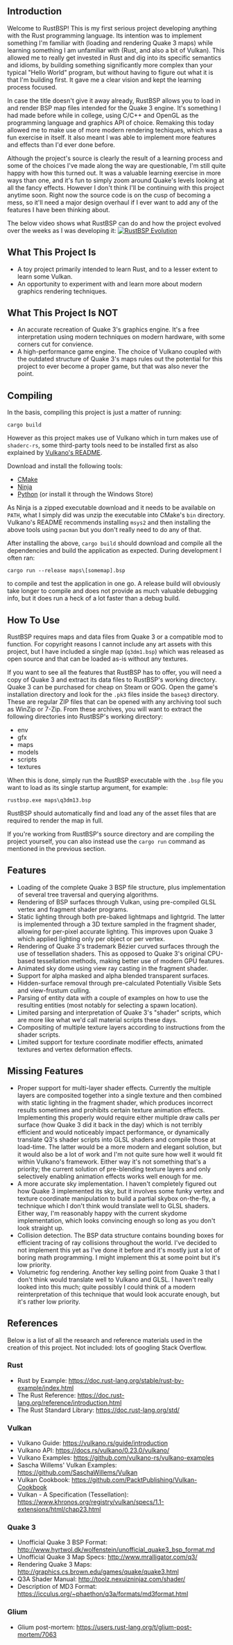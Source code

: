 ## Introduction
Welcome to RustBSP! This is my first serious project developing anything with the Rust programming language. Its intention was to implement something I'm familiar with (loading and rendering Quake 3 maps) while learning something I am unfamiliar with (Rust, and also a bit of Vulkan). This allowed me to really get invested in Rust and dig into its specific semantics and idioms, by building something significantly more complex than your typical "Hello World" program, but without having to figure out what it is that I'm building first. It gave me a clear vision and kept the learning process focused.

In case the title doesn't give it away already, RustBSP allows you to load in and render BSP map files intended for the Quake 3 engine. It's something I had made before while in college, using C/C++ and OpenGL as the programming language and graphics API of choice. Remaking this today allowed me to make use of more modern rendering techiques, which was a fun exercise in itself. It also meant I was able to implement more features and effects than I'd ever done before.

Although the project's source is clearly the result of a learning process and some of the choices I've made along the way are questionable, I'm still quite happy with how this turned out. It was a valuable learning exercise in more ways than one, and it's fun to simply zoom around Quake's levels looking at all the fancy effects. However I don't think I'll be continuing with this project anytime soon. Right now the source code is on the cusp of becoming a mess, so it'll need a major design overhaul if I ever want to add any of the features I have been thinking about.

The below video shows what RustBSP can do and how the project evolved over the weeks as I was developing it:
[![RustBSP Evolution](https://img.youtube.com/vi/tWlpmB3unrY/maxresdefault.jpg)](https://youtu.be/tWlpmB3unrY)

## What This Project Is
* A toy project primarily intended to learn Rust, and to a lesser extent to learn some Vulkan.
* An opportunity to experiment with and learn more about modern graphics rendering techniques.

## What This Project Is NOT
* An accurate recreation of Quake 3's graphics engine. It's a free interpretation using modern techniques on modern hardware, with some corners cut for convience.
* A high-performance game engine. The choice of Vulkano coupled with the outdated structure of Quake 3's maps rules out the potential for this project to ever become a proper game, but that was also never the point.

## Compiling
In the basis, compiling this project is just a matter of running:
```
cargo build
```
However as this project makes use of Vulkano which in turn makes use of `shaderc-rs`, some third-party tools need to be installed first as also explained by [Vulkano's README](https://github.com/vulkano-rs/vulkano).

Download and install the following tools:
* [CMake](https://cmake.org/download/)
* [Ninja](https://github.com/ninja-build/ninja/releases)
* [Python](https://www.python.org/downloads/) (or install it through the Windows Store)

As Ninja is a zipped executable download and it needs to be available on `PATH`, what I simply did was unzip the executable into CMake's `bin` directory.
Vulkano's README recommends installing `msys2` and then installing the above tools using `pacman` but you don't really need to do any of that.

After installing the above, `cargo build` should download and compile all the dependencies and build the application as expected. During development I often ran:
```
cargo run --release maps\[somemap].bsp
```
to compile and test the application in one go. A release build will obviously take longer to compile and does not provide as much valuable debugging info, but it does run a heck of a lot faster than a debug build.

## How To Use
RustBSP requires maps and data files from Quake 3 or a compatible mod to function. For copyright reasons I cannot include any art assets with this project, but I have included a single map (`q3dm1.bsp`) which was released as open source and that can be loaded as-is without any textures.

If you want to see all the features that RustBSP has to offer, you will need a copy of Quake 3 and extract its data files to RustBSP's working directory. Quake 3 can be purchased for cheap on Steam or GOG. Open the game's installation directory and look for the `.pk3` files inside the `baseq3` directory. These are regular ZIP files that can be opened with any archiving tool such as WinZip or 7-Zip. From these archives, you will want to extract the following directories into RustBSP's working directory:

* env
* gfx
* maps
* models
* scripts
* textures

When this is done, simply run the RustBSP executable with the `.bsp` file you want to load as its single startup argument, for example:
```
rustbsp.exe maps\q3dm13.bsp
```
RustBSP should automatically find and load any of the asset files that are required to render the map in full.

If you're working from RustBSP's source directory and are compiling the project yourself, you can also instead use the `cargo run` command as mentioned in the previous section.

## Features
* Loading of the complete Quake 3 BSP file structure, plus implementation of several tree traversal and querying algorithms.
* Rendering of BSP surfaces through Vulkan, using pre-compiled GLSL vertex and fragment shader programs.
* Static lighting through both pre-baked lightmaps and lightgrid. The latter is implemented through a 3D texture sampled in the fragment shader, allowing for per-pixel accurate lighting. This improves upon Quake 3 which applied lighting only per object or per vertex.
* Rendering of Quake 3's trademark Bézier curved surfaces through the use of tessellation shaders. This as opposed to Quake 3's original CPU-based tessellation methods, making better use of modern GPU features.
* Animated sky dome using view ray casting in the fragment shader.
* Support for alpha masked and alpha blended transparent surfaces.
* Hidden-surface removal through pre-calculated Potentially Visible Sets and view-frustum culling.
* Parsing of entity data with a couple of examples on how to use the resulting entities (most notably for selecting a spawn location).
* Limited parsing and interpretation of Quake 3's "shader" scripts, which are more like what we'd call material scripts these days.
* Compositing of multiple texture layers according to instructions from the shader scripts.
* Limited support for texture coordinate modifier effects, animated textures and vertex deformation effects.

## Missing Features
* Proper support for multi-layer shader effects. Currently the multiple layers are composited together into a single texture and then combined with static lighting in the fragment shader, which produces incorrect results sometimes and prohibits certain texture animation effects. Implementing this properly would require either multiple draw calls per surface (how Quake 3 did it back in the day) which is not terribly efficient and would noticeably impact performance, or dynamically translate Q3's shader scripts into GLSL shaders and compile those at load-time. The latter would be a more modern and elegant solution, but it would also be a lot of work and I'm not quite sure how well it would fit within Vulkano's framework. Either way it's not something that's a priority; the current solution of pre-blending texture layers and only selectively enabling animation effects works well enough for me.
* A more accurate sky implementation. I haven't completely figured out how Quake 3 implemented its sky, but it involves some funky vertex and texture coordinate manipulation to build a partial skybox on-the-fly, a technique which I don't think would translate well to GLSL shaders. Either way, I'm reasonably happy with the current skydome implementation, which looks convincing enough so long as you don't look straight up.
* Collision detection. The BSP data structure contains bounding boxes for efficient tracing of ray collisions throughout the world. I've decided to not implement this yet as I've done it before and it's mostly just a lot of boring math programming. I might implement this at some point but it's low priority.
* Volumetric fog rendering. Another key selling point from Quake 3 that I don't think would translate well to Vulkano and GLSL. I haven't really looked into this much; quite possibly I could think of a modern reinterpretation of this technique that would look accurate enough, but it's rather low priority.

## References

Below is a list of all the research and reference materials used in the creation of this project. Not included: lots of googling Stack Overflow.

### Rust
* Rust by Example: https://doc.rust-lang.org/stable/rust-by-example/index.html
* The Rust Reference: https://doc.rust-lang.org/reference/introduction.html
* The Rust Standard Library: https://doc.rust-lang.org/std/

### Vulkan
* Vulkano Guide: https://vulkano.rs/guide/introduction
* Vulkano API: https://docs.rs/vulkano/0.23.0/vulkano/
* Vulkano Examples: https://github.com/vulkano-rs/vulkano-examples
* Sascha Willems' Vulkan Examples: https://github.com/SaschaWillems/Vulkan
* Vulkan Cookbook: https://github.com/PacktPublishing/Vulkan-Cookbook
* Vulkan - A Specification (Tessellation): https://www.khronos.org/registry/vulkan/specs/1.1-extensions/html/chap23.html

### Quake 3
* Unofficial Quake 3 BSP Format: http://www.hyrtwol.dk/wolfenstein/unofficial_quake3_bsp_format.md
* Unofficial Quake 3 Map Specs: http://www.mralligator.com/q3/
* Rendering Quake 3 Maps: http://graphics.cs.brown.edu/games/quake/quake3.html
* Q3A Shader Manual: http://toolz.nexuizninjaz.com/shader/
* Description of MD3 Format: https://icculus.org/~phaethon/q3a/formats/md3format.html

### Glium
* Glium post-mortem: https://users.rust-lang.org/t/glium-post-mortem/7063
